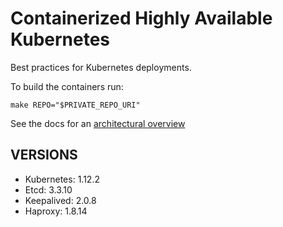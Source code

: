 # Containerized Highly Available Kubernetes

Best practices for Kubernetes deployments.

To build the containers run:

    make REPO="$PRIVATE_REPO_URI"

See the docs for an [architectural overview](docs/)

## VERSIONS

  - Kubernetes: 1.12.2
  - Etcd:       3.3.10
  - Keepalived: 2.0.8
  - Haproxy:    1.8.14

